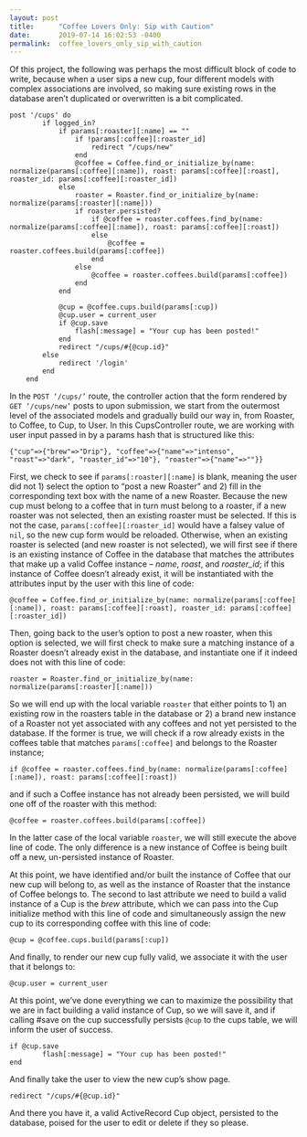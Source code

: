 ```yaml
---
layout: post
title:      "Coffee Lovers Only: Sip with Caution"
date:       2019-07-14 16:02:53 -0400
permalink:  coffee_lovers_only_sip_with_caution
---
```



Of this project, the following was perhaps the most difficult block of code to write, because when a user sips a new cup, four different models with complex associations are involved, so making sure existing rows in the database aren’t duplicated or overwritten is a bit complicated.


```
post '/cups' do
        if logged_in?
            if params[:roaster][:name] == ""
                if !params[:coffee][:roaster_id]
                    redirect "/cups/new"
                end
                @coffee = Coffee.find_or_initialize_by(name: normalize(params[:coffee][:name]), roast: params[:coffee][:roast], roaster_id: params[:coffee][:roaster_id]) 
            else
                roaster = Roaster.find_or_initialize_by(name: normalize(params[:roaster][:name]))
                if roaster.persisted?
                    if @coffee = roaster.coffees.find_by(name: normalize(params[:coffee][:name]), roast: params[:coffee][:roast])
                    else
                        @coffee = roaster.coffees.build(params[:coffee]) 
                    end
                else
                    @coffee = roaster.coffees.build(params[:coffee])
                end 
            end
            
            @cup = @coffee.cups.build(params[:cup])
            @cup.user = current_user
            if @cup.save
                flash[:message] = "Your cup has been posted!"
            end
            redirect "/cups/#{@cup.id}"
        else
            redirect '/login'
        end
    end

```

In the `POST ‘/cups/’` route, the controller action that the form rendered by `GET ‘/cups/new’` posts to upon submission, we start from the outermost level of the associated models and gradually build our way in, from Roaster, to Coffee, to Cup, to User. In this CupsController route, we are working with user input passed in by a params hash that is structured like this:
```
{"cup"=>{"brew"=>"Drip"}, "coffee"=>{"name"=>"intenso", "roast"=>"dark", "roaster_id"=>"10"}, "roaster"=>{"name"=>""}}

```

First, we check to see if `params[:roaster][:name]` is blank, meaning the user did not 1) select the option to “post a new Roaster” and 2) fill in the corresponding text box with the name of a new Roaster. Because the new cup must belong to a coffee that in turn must belong to a roaster, if a new roaster was not selected, then an existing roaster must be selected. If this is not the case, `params[:coffee][:roaster_id]` would have a falsey value of `nil`, so the new cup form would be reloaded. Otherwise, when an existing roaster is selected (and new roaster is not selected), we will first see if there is an existing instance of Coffee in the database that matches the attributes that make up a valid Coffee instance – *name*, *roast*, and *roaster_id*; if this instance of Coffee doesn’t already exist, it will be instantiated with the attributes input by the user with this line of code:
```
@coffee = Coffee.find_or_initialize_by(name: normalize(params[:coffee][:name]), roast: params[:coffee][:roast], roaster_id: params[:coffee][:roaster_id])
```

Then, going back to the user’s option to post a new roaster, when this option is selected, we will first check to make sure a matching instance of a Roaster doesn’t already exist in the database, and instantiate one if it indeed does not with this line of code:
```
roaster = Roaster.find_or_initialize_by(name: normalize(params[:roaster][:name]))
```

So we will end up with the local variable `roaster` that either points to 1) an existing row in the roasters table in the database or 2) a brand new instance of a Roaster not yet associated with any coffees and not yet persisted to the database. If the former is true, we will check if a row already exists in the coffees table that matches `params[:coffee]` and belongs to the Roaster instance; 
```
if @coffee = roaster.coffees.find_by(name: normalize(params[:coffee][:name]), roast: params[:coffee][:roast])
```
and if such a Coffee instance has not already been persisted, we will build one off of the roaster with this method:
```
@coffee = roaster.coffees.build(params[:coffee]) 
```

In the latter case of the local variable `roaster`, we will still execute the above line of code. The only difference is a new instance of Coffee is being built off a new, un-persisted instance of Roaster.

At this point, we have identified and/or built the instance of Coffee that our new cup will belong to, as well as the instance of Roaster that the instance of Coffee belongs to. The second to last attribute we need to build a valid instance of a Cup is the *brew* attribute, which we can pass into the Cup initialize method with this line of code and simultaneously assign the new cup to its corresponding coffee with this line of code:
```
@cup = @coffee.cups.build(params[:cup])
```

And finally, to render our new cup fully valid, we associate it with the user that it belongs to:
```
@cup.user = current_user
```

At this point, we’ve done everything we can to maximize the possibility that we are in fact building a valid instance of Cup, so we will save it, and if calling #save on the cup successfully persists `@cup` to the cups table, we will inform the user of success.
```
if @cup.save
        flash[:message] = "Your cup has been posted!"
end
```

And finally take the user to view the new cup’s show page.
```
redirect "/cups/#{@cup.id}"
```

And there you have it, a valid ActiveRecord Cup object, persisted to the database, poised for the user to edit or delete if they so please. 

